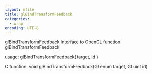 ```yaml
---
layout: mfile
title: glBindTransformFeedback
categories:
  - wrap
encoding: UTF-8
---
```


glBindTransformFeedback  Interface to OpenGL function glBindTransformFeedback

usage:  glBindTransformFeedback( target, id )

C function:  void glBindTransformFeedback(GLenum target, GLuint id)